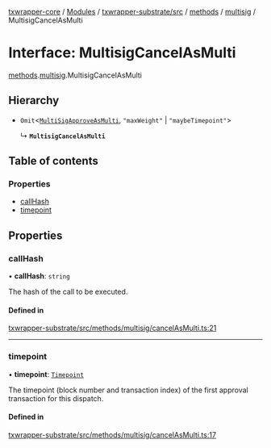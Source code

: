[txwrapper-core](../README.md) / [Modules](../modules.md) / [txwrapper-substrate/src](../modules/txwrapper_substrate_src.md) / [methods](../modules/txwrapper_substrate_src.methods.md) / [multisig](../modules/txwrapper_substrate_src.methods.multisig.md) / MultisigCancelAsMulti

# Interface: MultisigCancelAsMulti

[methods](../modules/txwrapper_substrate_src.methods.md).[multisig](../modules/txwrapper_substrate_src.methods.multisig.md).MultisigCancelAsMulti

## Hierarchy

- `Omit`<[`MultiSigApproveAsMulti`](txwrapper_substrate_src.methods.multisig.MultiSigApproveAsMulti.md), ``"maxWeight"`` \| ``"maybeTimepoint"``\>

  ↳ **`MultisigCancelAsMulti`**

## Table of contents

### Properties

- [callHash](txwrapper_substrate_src.methods.multisig.MultisigCancelAsMulti.md#callhash)
- [timepoint](txwrapper_substrate_src.methods.multisig.MultisigCancelAsMulti.md#timepoint)

## Properties

### callHash

• **callHash**: `string`

The hash of the call to be executed.

#### Defined in

[txwrapper-substrate/src/methods/multisig/cancelAsMulti.ts:21](https://github.com/paritytech/txwrapper-core/blob/6c32f05/packages/txwrapper-substrate/src/methods/multisig/cancelAsMulti.ts#L21)

___

### timepoint

• **timepoint**: [`Timepoint`](../modules/txwrapper_substrate_src._internal_.md#timepoint)

The timepoint (block number and transaction index) of the first approval
transaction for this dispatch.

#### Defined in

[txwrapper-substrate/src/methods/multisig/cancelAsMulti.ts:17](https://github.com/paritytech/txwrapper-core/blob/6c32f05/packages/txwrapper-substrate/src/methods/multisig/cancelAsMulti.ts#L17)
